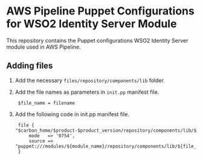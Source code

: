 # AWS Pipeline Puppet Configurations for WSO2 Identity Server Module

This repository contains the Puppet configurations WSO2 Identity Server module used in AWS Pipeline.

## Adding files
1. Add the necessary `files/repository/components/lib` folder. 
2. Add the file names as parameters in `init.pp` manifest file.
        
        $file_name = filename
2. Add the following code in init.pp  manifest file.
    
        file { "$carbon_home/$product-$product_version/repository/components/lib/${file_name}":
            mode   => '0754',
            source => "puppet:///modules/${module_name}/repository/components/lib/${file_name}",
        }